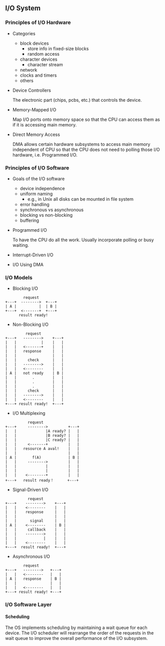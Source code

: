 I/O System
---

### Principles of I/O Hardware

- Categories
    - block devices 
        - store info in fixed-size blocks
        - random access
    - character devices
        - character stream
    - network
    - clocks and timers
    - others
    
- Device Controllers
    
    The electronic part (chips, pcbs, etc.) that controls the device.
    
- Memory-Mapped I/O
    
    Map I/O ports onto memory space so that the CPU can access them as if
    it is accessing main memory.

- Direct Memory Access
    
    DMA allows certain hardware subsystems to access main memory independent of
    CPU so that the CPU does not need to polling those I/O hardware, i.e. Programmed I/O. 

### Principles of I/O Software

- Goals of the I/O software
    - device independence
    - uniform naming
        - e.g., in Unix all disks can be mounted in file system
    - error handling
    - synchronous vs asynchronous
    - blocking vs non-blocking
    - buffering
    
- Programmed I/O
    
    To have the CPU do all the work. Usually incorporate polling or busy waiting.
    
- Interrupt-Driven I/O

- I/O Using DMA

### I/O Models

- Blocking I/O
```
        request
+---+  -------->  +---+
| A |          |  | B |
+---+  <-------+  +---+
      result ready!
```

- Non-Blocking I/O
```
         request
+---+   -------->    +---+
|   |           |    |   |
|   |   <-------+    |   |
|   |   response     |   |
|   |                |   |
|   |     check      |   |
|   |   -------->    |   |
|   |   <--------    |   |
| A |   not ready    | B |
|   |       .        |   |
|   |       .        |   |
|   |       .        |   |
|   |     check      |   |
|   |   -------->    |   |
|   |   <--------    |   |
+---+ result ready!  +---+
```

- I/O Multiplexing
```
          request
+---+     -------->         +---+
|   |             |A ready? |   |
|   |             |B ready? |   |
|   |             |C ready? |   |
|   |     <-------+         |   |
|   |   resource A aval!    |   |
|   |                       |   |
| A |       f(A)            | B |
|   |     -------->         |   |
|   |             |         |   |
|   |             |         |   |
|   |    <--------+         |   |
+---+   result ready！      +---+
```

- Signal-Driven I/O
```
          request
+---+    -------->    +---+
|   |    <--------    |   |
|   |    response     |   |
|   |                 |   |
|   |      signal     |   |
| A |    <--------    | B |
|   |     callback    |   |
|   |    -------->    |   |
|   |            |    |   |
|   |    <--------    |   |
+---+  result ready!  +---+
```

- Asynchronous I/O
```
        request
+---+   -------->   +---+
|   |   <--------   |   |
| A |   response    | B |
|   |               |   |
|   |   <--------   |   |
+---+ result ready! +---+
```

    
### I/O Software Layer

#### Scheduling

The OS implements scheduling by maintaining a wait queue for each device. 
The I/O scheduler will rearrange the order of the requests in the wait queue to improve the overall performance
of the I/O subsystem.



